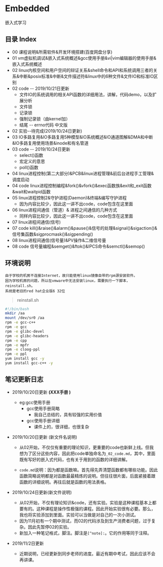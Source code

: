 # Embedded
嵌入式学习

## 目录 Index

- 00 课程说明&所需软件&开发环境搭建(百度网盘分享)
- 01 vm虚拟机调试&嵌入式系统概述&gcc使用手册&vi|vim编辑器的使用手册&嵌入式系统概述
- 02 linux内核空间和用户空间的辩证关系&shell命令和API和系统调用三者的关系&中断&posix标准&中断&文件描述符&linux中的6种文件&文件IO和标准IO区别
- 02 code   -- 2019/10/21日更新
  - 文件IO的系统调用的相关API函数的详细用法，讲解，代码demo，以及扩展分析
  - 文件锁
  - 记录锁
  - 强制记录锁（由kernel加）
  - 结尾 -- errno代码 中文版
- 02 实验--待完成(2019/10/24日更新)
- 03 IO多路复用&IO多路复用5种模型&IO系统概述&IO通道图解&DMA和中断&IO多路复用使用场景&inode和有名管道
- 03 code -- 2019/10/24日更新
  - select()函数
  - 宏定义的意思
  - poll()函数
- 04 linux进程控制(第二大部分)&PCB&linux进程管理&前后台进程手工管理&调度启动
- 04 code linux进程控制编程&fork()&vfork()&exec函数族&exit和_exit函数&wait和waitpid函数
- 05 linux进程控制2&守护进程(Daemon)&终端&编写守护进程
  - 因为内容比较少，因此这一讲不出code，code包含在这里面
- 06 linux进程间通信（管道）&  进程之间通信的几种方式
  - 同样内容比较少，因此这一讲不出code，code包含在这里面
- 07 linux进程间通信(信号)
-  07 code kill()&raise()&alarm()&pause()&信号的处理&signal()&sigaction()&信号集函数&sigprocmask()&sigpending()
- 08 linux进程间通信(信号量)&PV操作&二维信号量
- 08 code 信号量编程&semget()&ftok()&IPCS命令&semctl()&semop()

## 环境说明

```
由于学校的机房不连接Internet，故只能使用linux镜像自带的rpm源安装软件。
因为学校机房的问题，所以在vmware中无法安装linux，需要执行一下脚本，reinstall.sh。
系统是老旧的red hat企业版6 32位
```

> reinstall.sh

```sh
#!/bin/bash
mkdir /aa
mount /dev/sr0 /aa
rpm -e gcc-c++
rpm -e gcc
rpm -e glibc-devel
rpm -e glibc-headers
rpm -e cpp
rpm -e mpfr
rpm -e cloog-ppl
rpm -e ppl
yum install gcc -y
yum install gcc-c++ -y
```

## 笔记更新日志

- 2019/10/20日更新 **(XXX手册 )**
  - eg:gcc使用手册
    - gcc使用手册简略
      - 我自己总结的，具有较强的实用价值
    - gcc使用手册详细
      - 课件上的，很详细，也很复杂
  
- 2019/10/20日更新 (新文件名说明)
  
  - 从02开始，不仅仅有重要的理论知识，更重要的code也新鲜上线。但我想为了区分这些内容，因此把code单独命名为`_02_code.md`，其中，里面既有写好的嵌入式代码，也有关于用到的函数的详细讲解。
  
  - `code.md`说明：因为都是函数嘛。首先得先弄清楚函数都有哪些功能。因此函数简略说明都是对函数最最精炼的说明。但往往很片面，后面紧接着跟函数的详细说明。再往后就是函数的用法表格。
  
- 2019/10/24日更新(新文件说明)
  
  - 从02开始，不仅有理论知识&code，还有实验。实验是这种课程基本上都要有的。这种课程是操作性极强的课程。因此开始实验很有必要。那么，我也将实验添加到里面。实验可以当做是对自己的一次小测试。
  - 因为11月初有一个期中测试，而02的代码涉及到生产消费者问题，过于复杂。因此先暂停02的实验。
  - 新加入一种笔记格式，脚注。脚注是`[^note]:`。它的作用等同于注释。
  
- 2019/11/2日更新
  
  - 近期说明，已经更新到同步老师的进度。最近有期中考试，因此应该不会再讲课。
  
  
